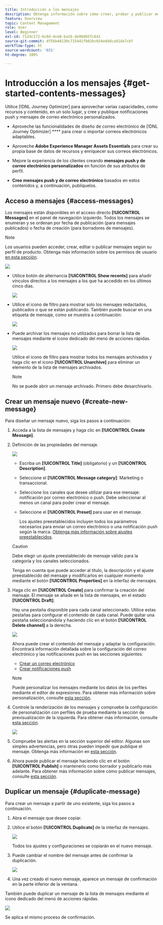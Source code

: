 ```yaml
---
title: Introducción a los mensajes
description: Obtenga información sobre cómo crear, probar y publicar mensajes personalizados en Journey Optimizer
feature: Overview
topic: Content Management
role: User
level: Beginner
exl-id: 712dc172-6c0d-4ce8-ba16-de99d65fc641
source-git-commit: df5bb48130c715441fb02bc034edddcad1da7cbf
workflow-type: ht
source-wordcount: '651'
ht-degree: 100%

---
```


# Introducción a los mensajes {#get-started-contents-messages}

Utilice [!DNL Journey Optimizer] para aprovechar varias capacidades, como recursos y contenido, en un solo lugar, y cree y publique notificaciones push y mensajes de correo electrónico personalizados.

* Aproveche las funcionalidades de diseño de correo electrónico de [!DNL Journey Optimizer] **** para crear o importar correos electrónicos adaptables.

* Aproveche **Adobe Experience Manager Assets Essentials** para crear su propia base de datos de recursos y enriquecer sus correos electrónicos.

* Mejore la experiencia de los clientes creando **mensajes push y de correo electrónico personalizados** en función de sus atributos de perfil.

* **Cree mensajes push y de correo electrónico** basados en estos contenidos y, a continuación, publíquelos.

## Acceso a mensajes {#access-messages}

Los mensajes están disponibles en el acceso directo **[!UICONTROL Messages]** en el panel de navegación izquierdo. Todos los mensajes se enumeran y se ordenan por fecha de publicación (para mensajes publicados) o fecha de creación (para borradores de mensajes).

>[!NOTE]
>
>Los usuarios pueden acceder, crear, editar o publicar mensajes según su perfil de producto. Obtenga más información sobre los permisos de usuario [en esta sección](../administration/permissions.md).

![](assets/messages-list.png)

* Utilice botón de alternancia **[!UICONTROL Show recents]** para añadir vínculos directos a los mensajes a los que ha accedido en los últimos cinco días.

   ![](assets/show-recent-messages.png)

* Utilice el icono de filtro para mostrar solo los mensajes redactados, publicados o que se están publicando. También puede buscar en una etiqueta de mensaje, como se muestra a continuación:

   ![](assets/filter-messages.png)

* Puede archivar los mensajes no utilizados para borrar la lista de mensajes mediante el icono dedicado del menú de acciones rápidas.

   ![](assets/archive-message.png)

   Utilice el icono de filtro para mostrar todos los mensajes archivados y haga clic en el icono **[!UICONTROL Unarchive]** para eliminar un elemento de la lista de mensajes archivados.

   >[!NOTE]
   >
   >No se puede abrir un mensaje archivado. Primero debe desarchivarlo.

## Crear un mensaje nuevo {#create-new-message}

Para diseñar un mensaje nuevo, siga los pasos a continuación:

1. Acceda a la lista de mensajes y haga clic en **[!UICONTROL Create Message]**.

1. Definición de las propiedades del mensaje.

   ![](assets/create-message-properties.png)

   * Escriba un **[!UICONTROL Title]** (obligatorio) y un **[!UICONTROL Description]**.

   * Seleccione el **[!UICONTROL Message category]**: Marketing o transaccional.

   * Seleccione los canales que desee utilizar para ese mensaje: notificación por correo electrónico o push. Debe seleccionar al menos un canal para poder crear el mensaje.

   * Seleccione el **[!UICONTROL Preset]** para usar en el mensaje.

      Los ajustes preestablecidos incluyen todos los parámetros necesarios para enviar un correo electrónico o una notificación push según la marca. [Obtenga más información sobre ajustes preestablecidos](../configuration/message-presets.md).
   >[!CAUTION]
   >
   >Debe elegir un ajuste preestablecido de mensaje válido para la categoría y los canales seleccionados.

   Tenga en cuenta que puede acceder al título, la descripción y el ajuste preestablecido del mensaje y modificarlos en cualquier momento mediante el botón **[!UICONTROL Properties]** en la interfaz de mensajes.

1. Haga clic en **[!UICONTROL Create]** para confirmar la creación del mensaje. El mensaje se añade en la lista de mensajes, en el estado **[!UICONTROL Draft]**.

   Hay una pestaña disponible para cada canal seleccionado. Utilice estas pestañas para configurar el contenido de cada canal. Puede quitar una pestaña seleccionándola y haciendo clic en el botón **[!UICONTROL Delete channel]** a la derecha.

   ![](assets/create-messages-content.png)

   Ahora puede crear el contenido del mensaje y adaptar la configuración. Encontrará información detallada sobre la configuración del correo electrónico y las notificaciones push en las secciones siguientes:

   * [Crear un correo electrónico](create-email.md)
   * [Crear notificaciones push](create-push.md)

   >[!NOTE]
   >   
   >Puede personalizar los mensajes mediante los datos de los perfiles mediante el editor de expresiones. Para obtener más información sobre personalización, consulte [esta sección](../personalization/personalize.md).

1. Controle la renderización de los mensajes y compruebe la configuración de personalización con perfiles de prueba mediante la sección de previsualización de la izquierda. Para obtener más información, consulte [esta sección](../design/preview.md).

   ![](assets/messages-simple-preview.png)

1. Compruebe las alertas en la sección superior del editor.  Algunas son simples advertencias, pero otras pueden impedir que publique el mensaje. Obtenga más información en [esta sección](alerts.md).

1. Ahora puede publicar el mensaje haciendo clic en el botón **[!UICONTROL Publish]** o mantenerlo como borrador y publicarlo más adelante. Para obtener más información sobre cómo publicar mensajes, consulte [esta sección](publish-manage-message.md).

## Duplicar un mensaje {#duplicate-message}

Para crear un mensaje a partir de uno existente, siga los pasos a continuación.

1. Abra el mensaje que desee copiar.

1. Utilice el botón **[!UICONTROL Duplicate]** de la interfaz de mensajes.

   ![](assets/message-duplicate.png)

   Todos los ajustes y configuraciones se copiarán en el nuevo mensaje.

1. Puede cambiar el nombre del mensaje antes de confirmar la duplicación.

   ![](assets/message-duplicate-confirm.png)

1. Una vez creado el nuevo mensaje, aparece un mensaje de confirmación en la parte inferior de la ventana.

También puede duplicar un mensaje de la lista de mensajes mediante el icono dedicado del menú de acciones rápidas.

![](assets/message-duplicate-from-list.png)

Se aplica el mismo proceso de confirmación.

